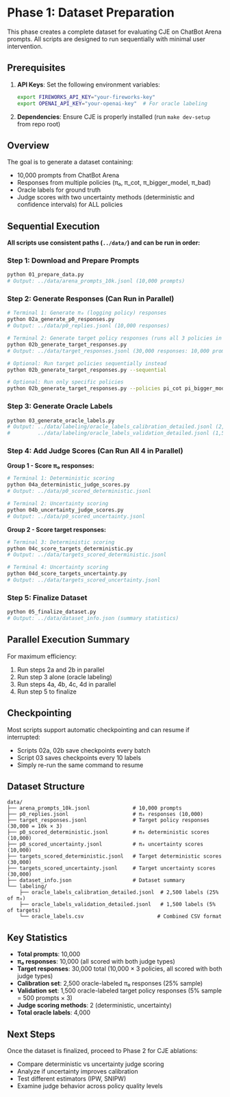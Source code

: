 # Phase 1: Dataset Preparation

This phase creates a complete dataset for evaluating CJE on ChatBot Arena prompts. All scripts are designed to run sequentially with minimal user intervention.

## Prerequisites

1. **API Keys**: Set the following environment variables:
   ```bash
   export FIREWORKS_API_KEY="your-fireworks-key"
   export OPENAI_API_KEY="your-openai-key"  # For oracle labeling
   ```

2. **Dependencies**: Ensure CJE is properly installed (run `make dev-setup` from repo root)

## Overview

The goal is to generate a dataset containing:
- 10,000 prompts from ChatBot Arena
- Responses from multiple policies (π₀, π_cot, π_bigger_model, π_bad)
- Oracle labels for ground truth
- Judge scores with two uncertainty methods (deterministic and confidence intervals) for ALL policies

## Sequential Execution

**All scripts use consistent paths (`../data/`) and can be run in order:**

### Step 1: Download and Prepare Prompts
```bash
python 01_prepare_data.py
# Output: ../data/arena_prompts_10k.jsonl (10,000 prompts)
```

### Step 2: Generate Responses (Can Run in Parallel)

```bash
# Terminal 1: Generate π₀ (logging policy) responses
python 02a_generate_p0_responses.py
# Output: ../data/p0_replies.jsonl (10,000 responses)

# Terminal 2: Generate target policy responses (runs all 3 policies in parallel by default)
python 02b_generate_target_responses.py
# Output: ../data/target_responses.jsonl (30,000 responses: 10,000 prompts × 3 policies)

# Optional: Run target policies sequentially instead
python 02b_generate_target_responses.py --sequential

# Optional: Run only specific policies
python 02b_generate_target_responses.py --policies pi_cot pi_bigger_model
```

### Step 3: Generate Oracle Labels
```bash
python 03_generate_oracle_labels.py
# Output: ../data/labeling/oracle_labels_calibration_detailed.jsonl (2,500 labels)
#         ../data/labeling/oracle_labels_validation_detailed.jsonl (1,500 labels)
```

### Step 4: Add Judge Scores (Can Run All 4 in Parallel)

**Group 1 - Score π₀ responses:**
```bash
# Terminal 1: Deterministic scoring
python 04a_deterministic_judge_scores.py
# Output: ../data/p0_scored_deterministic.jsonl

# Terminal 2: Uncertainty scoring
python 04b_uncertainty_judge_scores.py  
# Output: ../data/p0_scored_uncertainty.jsonl
```

**Group 2 - Score target responses:**
```bash
# Terminal 3: Deterministic scoring
python 04c_score_targets_deterministic.py
# Output: ../data/targets_scored_deterministic.jsonl

# Terminal 4: Uncertainty scoring
python 04d_score_targets_uncertainty.py
# Output: ../data/targets_scored_uncertainty.jsonl
```

### Step 5: Finalize Dataset
```bash
python 05_finalize_dataset.py
# Output: ../data/dataset_info.json (summary statistics)
```

## Parallel Execution Summary

For maximum efficiency:
1. Run steps 2a and 2b in parallel
2. Run step 3 alone (oracle labeling)
3. Run steps 4a, 4b, 4c, 4d in parallel
4. Run step 5 to finalize

## Checkpointing

Most scripts support automatic checkpointing and can resume if interrupted:
- Scripts 02a, 02b save checkpoints every batch
- Script 03 saves checkpoints every 10 labels
- Simply re-run the same command to resume

## Dataset Structure

```
data/
├── arena_prompts_10k.jsonl              # 10,000 prompts
├── p0_replies.jsonl                     # π₀ responses (10,000)
├── target_responses.jsonl               # Target policy responses (30,000 = 10k × 3)
├── p0_scored_deterministic.jsonl        # π₀ deterministic scores (10,000)
├── p0_scored_uncertainty.jsonl          # π₀ uncertainty scores (10,000)
├── targets_scored_deterministic.jsonl   # Target deterministic scores (30,000)
├── targets_scored_uncertainty.jsonl     # Target uncertainty scores (30,000)
├── dataset_info.json                    # Dataset summary
└── labeling/
    ├── oracle_labels_calibration_detailed.jsonl  # 2,500 labels (25% of π₀)
    ├── oracle_labels_validation_detailed.jsonl   # 1,500 labels (5% of targets)
    └── oracle_labels.csv                        # Combined CSV format
```

## Key Statistics

- **Total prompts**: 10,000
- **π₀ responses**: 10,000 (all scored with both judge types)
- **Target responses**: 30,000 total (10,000 × 3 policies, all scored with both judge types)
- **Calibration set**: 2,500 oracle-labeled π₀ responses (25% sample)
- **Validation set**: 1,500 oracle-labeled target policy responses (5% sample = 500 prompts × 3)
- **Judge scoring methods**: 2 (deterministic, uncertainty)
- **Total oracle labels**: 4,000


## Next Steps

Once the dataset is finalized, proceed to Phase 2 for CJE ablations:
- Compare deterministic vs uncertainty judge scoring
- Analyze if uncertainty improves calibration
- Test different estimators (IPW, SNIPW)
- Examine judge behavior across policy quality levels